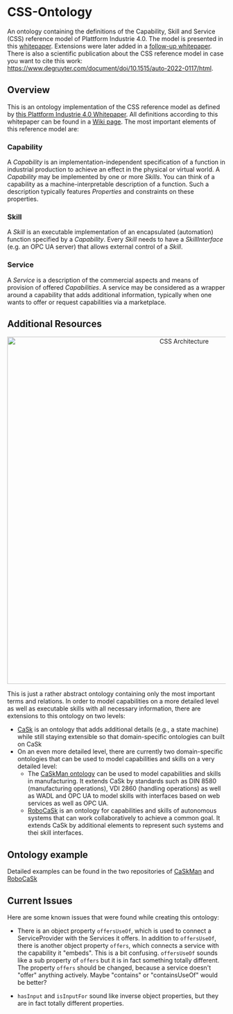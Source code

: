 # CSS-Ontology
An ontology containing the definitions of the Capability, Skill and Service (CSS) reference model of Plattform Industrie 4.0. The model is presented in this [whitepaper](https://www.plattform-i40.de/IP/Redaktion/EN/Downloads/Publikation/CapabilitiesSkillsServices.html). Extensions were later added in a [follow-up whitepaper](https://www.plattform-i40.de/IP/Redaktion/DE/Downloads/Publikation/2025-i40-capabilities.pdf?__blob=publicationFile&v=5). There is also a scientific publication about the CSS reference model in case you want to cite this work: https://www.degruyter.com/document/doi/10.1515/auto-2022-0117/html.

## Overview
This is an ontology implementation of the CSS reference model as defined by [this Plattform Industrie 4.0 Whitepaper](https://www.plattform-i40.de/IP/Redaktion/DE/Downloads/Publikation/CapabilitiesSkillsServices.html). All definitions according to this whitepaper can be found in a [Wiki page](https://github.com/hsu-aut/css-ontology/wiki/Definitions). The most important elements of this reference model are:

### Capability
A *Capability* is an implementation-independent specification of a function in industrial production to achieve an effect in the physical or virtual world. A *Capability* may be implemented by one or more *Skills*.
You can think of a capability as a machine-interpretable description of a function. Such a description typically features *Properties* and constraints on these properties.

### Skill
A *Skill* is an executable implementation of an encapsulated (automation) function specified by a *Capability*. Every *Skill* needs to have a *SkillInterface* (e.g. an OPC UA server) that allows external control of a *Skill*.

### Service
A *Service* is a description of the commercial aspects and means of provision of offered *Capabilities*. A service may be considered as a wrapper around a capability that adds additional information, typically when one wants to offer or request capabilities via a marketplace.

## Additional Resources
<p align="center">
<img src="https://github.com/hsu-aut/css-ontology/blob/documentation/images/images/CSS-Architecture_CSS-Mark.jpg?raw=true" width="800" title="CSS Architecture">
</p>
This is just a rather abstract ontology containing only the most important terms and relations. In order to model capabilities on a more detailed level as well as executable skills with all necessary information, there are extensions to this ontology on two levels:

- [CaSk](https://github.com/hsu-aut/cask) is an ontology that adds additional details (e.g., a state machine) while still staying extensible so that domain-specific ontologies can built on CaSk
- On an even more detailed level, there are currently two domain-specific ontologies that can be used to model capabilities and skills on a very detailed level:
  - The [CaSkMan ontology](https://github.com/aljoshakoecher/caskman) can be used to model capabilities and skills in manufacturing. It extends CaSk by standards such as DIN 8580 (manufacturing operations), VDI 2860 (handling operations) as well as WADL and OPC UA to model skills with interfaces based on web services as well as OPC UA.
  - [RoboCaSk](https://github.com/Miguel2617/robocap) is an ontology for capabilities and skills of autonomous systems that can work collaboratively to achieve a common goal. It extends CaSk by additional elements to represent such systems and thei skill interfaces.

## Ontology example
Detailed examples can be found in the two repositories of  [CaSkMan](https://github.com/aljoshakoecher/caskman) and [RoboCaSk](https://github.com/Miguel2617/robocap)

## Current Issues
Here are some known issues that were found while creating this ontology:
- There is an object property `offersUseOf`, which is used to connect a ServiceProvider with the Services it offers. In addition to `offersUseOf`, there is another object property `offers`, which connects a service with the capability it "embeds". This is a bit confusing. `offersUseOf` sounds like a sub property of `offers` but it is in fact something totally different.
The property `offers` should be changed, because a service doesn't "offer" anything actively. Maybe "contains" or "containsUseOf" would be better?

- `hasInput` and `isInputFor` sound like inverse object properties, but they are in fact totally different properties.
